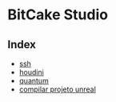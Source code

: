 # BitCake Studio

## Index
- [ssh](ssh)
- [houdini](houdini)
- [quantum](quantum)
- [compilar projeto unreal](unreal)
